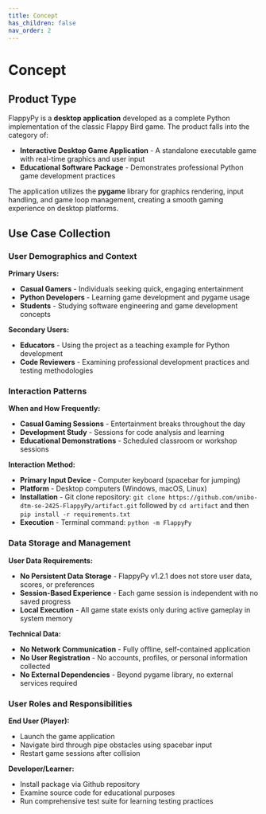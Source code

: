 ```yaml
---
title: Concept
has_children: false
nav_order: 2
---
```


# Concept

## Product Type

FlappyPy is a **desktop application** developed as a complete Python implementation of the classic Flappy Bird game. The product falls into the category of:

- **Interactive Desktop Game Application** - A standalone executable game with real-time graphics and user input
- **Educational Software Package** - Demonstrates professional Python game development practices

The application utilizes the **pygame** library for graphics rendering, input handling, and game loop management, creating a smooth gaming experience on desktop platforms.

## Use Case Collection

### User Demographics and Context

**Primary Users:**
- **Casual Gamers** - Individuals seeking quick, engaging entertainment
- **Python Developers** - Learning game development and pygame usage
- **Students** - Studying software engineering and game development concepts

**Secondary Users:**
- **Educators** - Using the project as a teaching example for Python development
- **Code Reviewers** - Examining professional development practices and testing methodologies

### Interaction Patterns

**When and How Frequently:**
- **Casual Gaming Sessions** - Entertainment breaks throughout the day
- **Development Study** - Sessions for code analysis and learning
- **Educational Demonstrations** - Scheduled classroom or workshop sessions

**Interaction Method:**
- **Primary Input Device** - Computer keyboard (spacebar for jumping)
- **Platform** - Desktop computers (Windows, macOS, Linux)
- **Installation** - Git clone repository: `git clone https://github.com/unibo-dtm-se-2425-FlappyPy/artifact.git` followed by `cd artifact` and then `pip install -r requirements.txt`
- **Execution** - Terminal command: `python -m FlappyPy`

### Data Storage and Management

**User Data Requirements:**
- **No Persistent Data Storage** - FlappyPy v1.2.1 does not store user data, scores, or preferences
- **Session-Based Experience** - Each game session is independent with no saved progress
- **Local Execution** - All game state exists only during active gameplay in system memory

**Technical Data:**
- **No Network Communication** - Fully offline, self-contained application
- **No User Registration** - No accounts, profiles, or personal information collected
- **No External Dependencies** - Beyond pygame library, no external services required

### User Roles and Responsibilities

**End User (Player):**
- Launch the game application
- Navigate bird through pipe obstacles using spacebar input
- Restart game sessions after collision

**Developer/Learner:**
- Install package via Github repository
- Examine source code for educational purposes
- Run comprehensive test suite for learning testing practices
